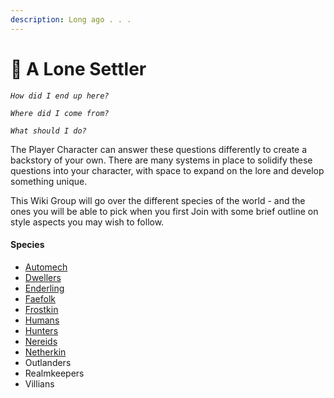 ```yaml
---
description: Long ago . . .
---
```


# 🏰 A Lone Settler

_`How did I end up here?`_

_`Where did I come from?`_

_`What should I do?`_

The Player Character can answer these questions differently to create a backstory of your own. There are many systems in place to solidify these questions into your character, with space to expand on the lore and develop something unique.

This Wiki Group will go over the different species of the world - and the ones you will be able to pick when you first Join with some brief outline on style aspects you may wish to follow.

#### Species

* [Automech](automechs.md)
* [Dwellers](dwellers.md)
* [Enderling](enderling.md)
* [Faefolk](faefolk.md)
* [Frostkin](frostkin.md)
* [Humans](humans.md)
* [Hunters](hunter/)
* [Nereids](nereids.md)
* [Netherkin](netherkin.md)
* Outlanders
* Realmkeepers
* Villians



